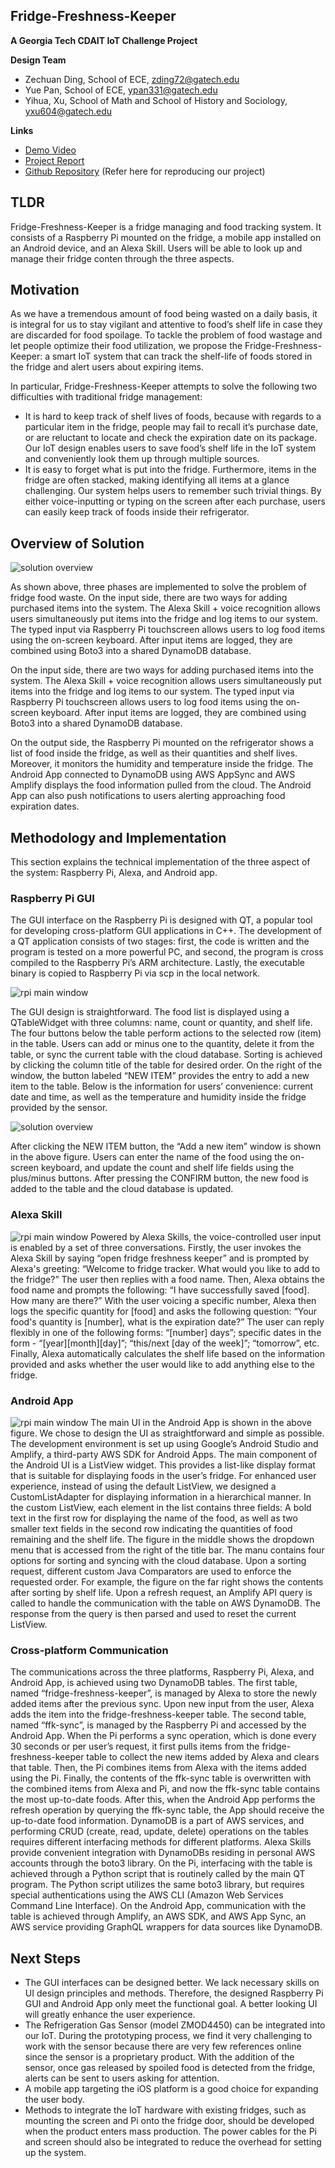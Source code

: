 ## Fridge-Freshness-Keeper

**A Georgia Tech CDAIT IoT Challenge Project**

**Design Team**
- Zechuan Ding, School of ECE, zding72@gatech.edu
- Yue Pan, School of ECE, ypan331@gatech.edu
- Yihua, Xu, School of Math and School of History and Sociology, yxu604@gatech.edu

**Links**
- [Demo Video](https://youtu.be/w1Gjtki0x8E)
- [Project Report](https://docs.google.com/document/d/1jFisFSvs9kEznSA4-92oM_S1GHq3HtN5IAoPb1JMBIw/edit?usp=sharing)
- [Github Repository](https://github.com/CPA872/Fridge-Freshness-Keeper)  (Refer here for reproducing our project)

## TLDR

Fridge-Freshness-Keeper is a fridge managing and food tracking system. It consists of a Raspberry Pi mounted on the fridge, a mobile app installed on an Android device, and an Alexa Skill. Users will be able to look up and manage their fridge conten through the three aspects. 

## Motivation

As we have a tremendous amount of food being wasted on a daily basis, it is integral for us to stay vigilant and attentive to food’s shelf life in case they are discarded for food spoilage. To tackle the problem of food wastage and let people optimize their food utilization, we propose the Fridge-Freshness-Keeper: a smart IoT system that can track the shelf-life of foods stored in the fridge and alert users about expiring items. 

In particular, Fridge-Freshness-Keeper attempts to solve the following two difficulties with traditional fridge management:
- It is hard to keep track of shelf lives of foods, because with regards to a particular item in the fridge, people may fail to recall it’s purchase date, or are reluctant to locate and check the expiration date on its package. Our IoT design enables users to save food’s shelf life in the IoT system and conveniently look them up through multiple sources.
- It is easy to forget what is put into the fridge. Furthermore, items in the fridge are often stacked, making identifying all items at a glance challenging. Our system helps users to remember such trivial things. By either voice-inputting or typing on the screen after each purchase, users can easily keep track of foods inside their refrigerator. 

## Overview of Solution
<img src="gh_rsc/sol.png" alt="solution overview" class="inline"/>
<!-- ![solution overview](https://github.com/CPA872/Fridge-Freshness-Keeper/blob/main/gh_rsc/sol.png) -->

As shown above, three phases are implemented to solve the problem of fridge food waste. On the input side, there are two ways for adding purchased items into the system. The Alexa Skill + voice recognition allows users simultaneously put items into the fridge and log items to our system. The typed input via Raspberry Pi touchscreen allows users to log food items using the on-screen keyboard. After input items are logged, they are combined using Boto3 into a shared DynamoDB database. 

On the input side, there are two ways for adding purchased items into the system. The Alexa Skill + voice recognition allows users simultaneously put items into the fridge and log items to our system. The typed input via Raspberry Pi touchscreen allows users to log food items using the on-screen keyboard. After input items are logged, they are combined using Boto3 into a shared DynamoDB database. 

On the output side, the Raspberry Pi mounted on the refrigerator shows a list of food inside the fridge, as well as their quantities and shelf lives. Moreover, it monitors the humidity and temperature inside the fridge. The Android App connected to DynamoDB using AWS AppSync and AWS Amplify displays the food information pulled from the cloud. The Android App can also push notifications to users alerting approaching food expiration dates. 

## Methodology and Implementation
This section explains the technical implementation of the three aspect of the system: Raspberry Pi, Alexa, and Android app.

### Raspberry Pi GUI
The GUI interface on the Raspberry Pi is designed with QT, a popular tool for developing cross-platform GUI applications in C++. The development of a QT application consists of two stages: first, the code is written and the program is tested on a more powerful PC, and second, the program is cross compiled to the Raspberry Pi’s ARM architecture. Lastly, the executable binary is copied to Raspberry Pi via scp in the local network. 

<img src="gh_rsc/rpi main window.png" alt="rpi main window" class="inline"/>

The GUI design is straightforward. The food list is displayed using a QTableWidget with three columns: name, count or quantity, and shelf life. The four buttons below the table perform actions to the selected row (item) in the table. Users can add or minus one to the quantity, delete it from the table, or sync the current table with the cloud database. Sorting is achieved by clicking the column title of the table for desired order. On the right of the window, the button labeled “NEW ITEM” provides the entry to add a new item to the table. Below is the information for users’ convenience: current date and time, as well as the temperature and humidity inside the fridge provided by the sensor.

<img src="gh_rsc/new item window rpi.png" alt="solution overview" class="inline"/>

After clicking the NEW ITEM button, the “Add a new item” window is shown in the above figure. Users can enter the name of the food using the on-screen keyboard, and update the count and shelf life fields using the plus/minus buttons. After pressing the CONFIRM button, the new food is added to the table and the cloud database is updated. 

### Alexa Skill
<img src="gh_rsc/alexa.png" alt="rpi main window" class="inline"/>
Powered by Alexa Skills, the voice-controlled user input is enabled by a set of three conversations. Firstly, the user invokes the Alexa Skill by saying “open fridge freshness keeper” and is prompted by Alexa's greeting: “Welcome to fridge tracker. What would you like to add to the fridge?” The user then replies with a food name. Then, Alexa obtains the food name and prompts the following: “I have successfully saved [food]. How many are there?” With the user voicing a specific number, Alexa then logs the specific quantity for [food] and asks the following question: “Your food's quantity is [number], what is the expiration date?” The user can reply flexibly in one of the following forms: “[number] days”; specific dates in the form - “[year][month][day]”; “this/next [day of the week]”; “tomorrow”, etc. Finally, Alexa automatically calculates the shelf life based on the information provided and asks whether the user would like to add anything else to the fridge. 

### Android App

<img src="gh_rsc/android all.png" alt="rpi main window" class="inline"/>
The main UI in the Android App is shown in the above figure. We chose to design the UI as straightforward and simple as possible. The development environment is set up using Google’s Android Studio and Amplify, a third-party AWS SDK for Android Apps. 
The main component of the Android UI is a ListView widget. This provides a list-like display format that is suitable for displaying foods in the user’s fridge. For enhanced user experience, instead of using the default ListView, we designed a CustomListAdapter for displaying information in a hierarchical manner. In the custom ListView, each element in the list contains three fields: A bold text in the first row for displaying the name of the food, as well as two smaller text fields in the second row indicating the quantities of food remaining and the shelf life. 
The figure in the middle shows the dropdown menu that is accessed from the right of the title bar. The manu contains four options for sorting and syncing with the cloud database. Upon a sorting request, different custom Java Comparators are used to enforce the requested order. For example, the figure on the far right shows the contents after sorting by shelf life. Upon a refresh request, an Amplify API query is called to handle the communication with the table on AWS DynamoDB. The response from the query is then parsed and used to reset the current ListView.

### Cross-platform Communication

The communications across the three platforms, Raspberry Pi, Alexa, and Android App, is achieved using two DynamoDB tables. The first table, named “fridge-freshness-keeper”, is managed by Alexa to store the newly added items after the previous sync. Upon new input from the user, Alexa adds the item into the fridge-freshness-keeper table. The second table, named “ffk-sync”, is managed by the Raspberry Pi and accessed by the Android App. When the Pi performs a sync operation, which is done every 30 seconds or per user’s request, it first pulls items from the fridge-freshness-keeper table to collect the new items added by Alexa and clears that table. Then, the Pi combines items from Alexa with the items added using the Pi. Finally, the contents of the ffk-sync table is overwritten with the combined items from Alexa and Pi, and now the ffk-sync table contains the most up-to-date foods. After this, when the Android App performs the refresh operation by querying the ffk-sync table, the App should receive the up-to-date food information.
	DynamoDB is a part of AWS services, and performing CRUD (create, read, update, delete) operations on the tables requires different interfacing methods for different platforms. Alexa Skills provide convenient integration with DynamoDBs residing in personal AWS accounts through the boto3 library. On the Pi, interfacing with the table is achieved through a Python script that is routinely called by the main QT program. The Python script utilizes the same boto3 library, but requires special authentications using the AWS CLI (Amazon Web Services Command Line Interface). On the Android App, communication with the table is achieved through Amplify, an AWS SDK, and AWS App Sync, an AWS service providing GraphQL wrappers for data sources like DynamoDB.


## Next Steps
- The GUI interfaces can be designed better. We lack necessary skills on UI design principles and methods. Therefore, the designed Raspberry Pi GUI and Android App only meet the functional goal. A better looking UI will greatly enhance the user experience. 
- The Refrigeration Gas Sensor (model ZMOD4450) can be integrated into our IoT. During the prototyping process, we find it very challenging to work with the sensor because there are very few references online since the sensor is a proprietary product. With the addition of the sensor, once gas released by spoiled food is detected from the fridge, alerts can be sent to users asking for attention.
- A mobile app targeting the iOS platform is a good choice for expanding the user body.
- Methods to integrate the IoT hardware with existing fridges, such as mounting the screen and Pi onto the fridge door, should be developed when the product enters mass production. The power cables for the Pi and screen should also be integrated to reduce the overhead for setting up the system. 

